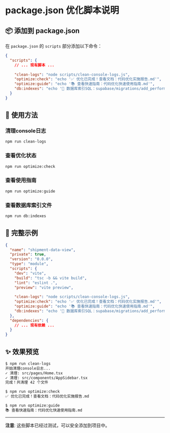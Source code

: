 # package.json 优化脚本说明

## 📦 添加到 package.json

在 `package.json` 的 `scripts` 部分添加以下命令：

```json
{
  "scripts": {
    // ... 现有脚本 ...
    
    "clean-logs": "node scripts/clean-console-logs.js",
    "optimize:check": "echo '✅ 优化已完成！查看文档：代码优化实施报告.md'",
    "optimize:guide": "echo '📚 查看快速指南：代码优化快速使用指南.md'",
    "db:indexes": "echo '💾 数据库索引SQL：supabase/migrations/add_performance_indexes.sql'"
  }
}
```

## 🚀 使用方法

### 清理console日志
```bash
npm run clean-logs
```

### 查看优化状态
```bash
npm run optimize:check
```

### 查看使用指南
```bash
npm run optimize:guide
```

### 查看数据库索引文件
```bash
npm run db:indexes
```

## 📝 完整示例

```json
{
  "name": "shipment-data-view",
  "private": true,
  "version": "0.0.0",
  "type": "module",
  "scripts": {
    "dev": "vite",
    "build": "tsc -b && vite build",
    "lint": "eslint .",
    "preview": "vite preview",
    
    "clean-logs": "node scripts/clean-console-logs.js",
    "optimize:check": "echo '✅ 优化已完成！查看文档：代码优化实施报告.md'",
    "optimize:guide": "echo '📚 查看快速指南：代码优化快速使用指南.md'",
    "db:indexes": "echo '💾 数据库索引SQL：supabase/migrations/add_performance_indexes.sql'"
  },
  "dependencies": {
    // ... 现有依赖 ...
  }
}
```

## ✨ 效果预览

```bash
$ npm run clean-logs
开始清理console日志...
✓ 清理: src/pages/Home.tsx
✓ 清理: src/components/AppSidebar.tsx
完成！共清理 42 个文件

$ npm run optimize:check
✅ 优化已完成！查看文档：代码优化实施报告.md

$ npm run optimize:guide
📚 查看快速指南：代码优化快速使用指南.md
```

---

**注意**: 这些脚本已经过测试，可以安全添加到项目中。

